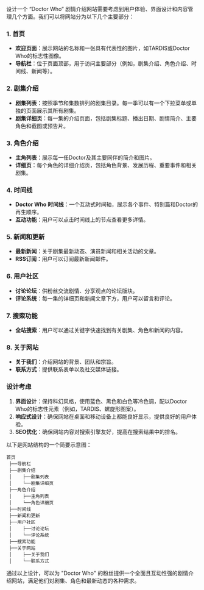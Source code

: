 设计一个 “Doctor Who” 剧情介绍网站需要考虑到用户体验、界面设计和内容管理几个方面。我们可以将网站分为以下几个主要部分：

### 1. 首页
- **欢迎页面**：展示网站的名称和一张具有代表性的图片，如TARDIS或Doctor Who的标志性图像。
- **导航栏**：位于页面顶部，用于访问主要部分（例如，剧集介绍、角色介绍、时间线、新闻等）。

### 2. 剧集介绍
- **剧集列表**：按照季节和集数排列的剧集目录。每一季可以有一个下拉菜单或单独的页面展示其所有剧集。
- **剧集详细页**：每一集的介绍页面，包括剧集标题、播出日期、剧情简介、主要角色和截图或预告片。

### 3. 角色介绍
- **主角列表**：展示每一任Doctor及其主要同伴的简介和图片。
- **详细页**：每个角色的详细介绍页，包括角色背景、发展历程、重要事件和相关剧集。

### 4. 时间线
- **Doctor Who 时间线**：一个互动式时间轴，展示各个事件、特别篇和Doctor的再生顺序。
- **互动功能**：用户可以点击时间线上的节点查看更多详情。

### 5. 新闻和更新
- **最新新闻**：关于剧集最新动态、演员新闻和相关活动的文章。
- **RSS订阅**：用户可以订阅最新新闻邮件。

### 6. 用户社区
- **讨论论坛**：供粉丝交流剧情、分享观点的论坛版块。
- **评论系统**：每一集的详细页和新闻文章下方，用户可以留言和评论。

### 7. 搜索功能
- **全站搜索**：用户可以通过关键字快速找到有关剧集、角色和新闻的内容。

### 8. 关于网站
- **关于我们**：介绍网站的背景、团队和宗旨。
- **联系方式**：提供联系表单以及社交媒体链接。

### 设计考虑
1. **界面设计**：保持科幻风格，使用蓝色、黑色和白色等冷色调，配以Doctor Who的标志性元素（例如，TARDIS、螺旋形图案）。
2. **响应式设计**：确保网站在桌面和移动设备上都能良好显示，提供良好的用户体验。
3. **SEO优化**：确保网站内容对搜索引擎友好，提高在搜索结果中的排名。

以下是网站结构的一个简要示意图：

```
首页
 ├──导航栏
 ├──剧集介绍
 │    ├──剧集列表
 │    └──剧集详细页
 ├──角色介绍
 │    ├──主角列表
 │    └──角色详细页
 ├──时间线
 ├──新闻和更新
 ├──用户社区
 │    ├──讨论论坛
 │    └──评论系统
 ├──搜索功能
 ├──关于网站
 │    ├──关于我们
 │    └──联系方式
```

通过以上设计，可以为 "Doctor Who" 的粉丝提供一个全面且互动性强的剧情介绍网站，满足他们对剧集、角色和最新动态的各种需求。
